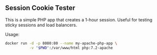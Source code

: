 ## Session Cookie Tester

This is a simple PHP app that creates a 1-hour session.  Useful for testing
sticky sessions and load balancers.

Usage:

```bash
docker run -d -p 8080:80 --name my-apache-php-app \
           -v "$PWD":/var/www/html php:7.2-apache
```

